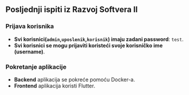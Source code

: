 ## Posljednji ispiti iz Razvoj Softvera II


### Prijava korisnika
- **Svi korisnici(`admin`,`uposlenik`,`korisnik`) imaju zadani password**: `test`.
- **Svi korisnici se mogu prijaviti koristeći svoje korisničko ime (username)**.

### Pokretanje aplikacije
- **Backend** aplikacija se pokreće pomoću Docker-a. 
- **Frontend** aplikacija koristi Flutter.


